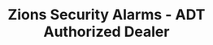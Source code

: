 ---
title: "Zions Security Alarms - ADT Authorized Dealer"
url: /st-george/zions-security-alarms-adt-authorized-dealer/
shop: Sicherheit
---
